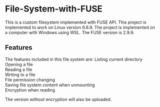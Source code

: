 # File-System-with-FUSE
This is a custom filesystem implemented with FUSE API.
This project is implemented to work on Linux version 6.6.9. The project is implemented on a computer with Windows using WSL.
The FUSE version is 2.9.9.
## Features
The features included in this file system are:
Listing current directory<br />
Opening a file<br />
Reading a file<br />
Writing to a file<br />
File permission changing<br />
Saving file system content when unmounting<br />
Encryption when reading

The version without encryption will also be uploaded.

